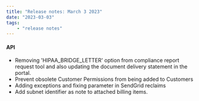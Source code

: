 ```yaml
---
title: "Release notes: March 3 2023"
date: "2023-03-03"
tags:
    - "release notes"
---
```


#### API
- Removing 'HIPAA_BRIDGE_LETTER' option from compliance report request tool and also updating the document delivery statement in the portal.
- Prevent obsolete Customer Permissions from being added to Customers
- Adding exceptions and fixing parameter in SendGrid reclaims
- Add subnet identifier as note to attached billing items.